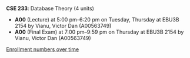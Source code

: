 **CSE 233**: Database Theory (4 units)

- **A00** (Lecture) at 5:00 pm–6:20 pm on Tuesday, Thursday at EBU3B 2154 by Vianu, Victor Dan (A00563749)
- **A00** (Final Exam) at 7:00 pm–9:59 pm on Thursday at EBU3B 2154 by Vianu, Victor Dan (A00563749)

[Enrollment numbers over time](./CSE233.tsv)

